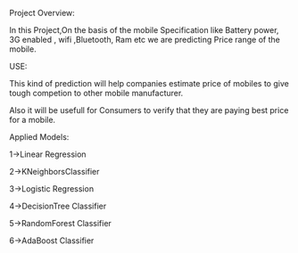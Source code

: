 Project Overview:

In this Project,On the basis of the mobile Specification like Battery power, 3G enabled , wifi ,Bluetooth, Ram etc we are predicting Price range of the mobile.


USE:

This kind of prediction will help companies estimate price of mobiles to give tough competion to other mobile manufacturer. 

Also it will be usefull for Consumers to verify that they are paying best price for a mobile.

Applied Models:

1->Linear Regression

2->KNeighborsClassifier

3->Logistic Regression

4->DecisionTree Classifier

5->RandomForest Classifier

6->AdaBoost Classifier
